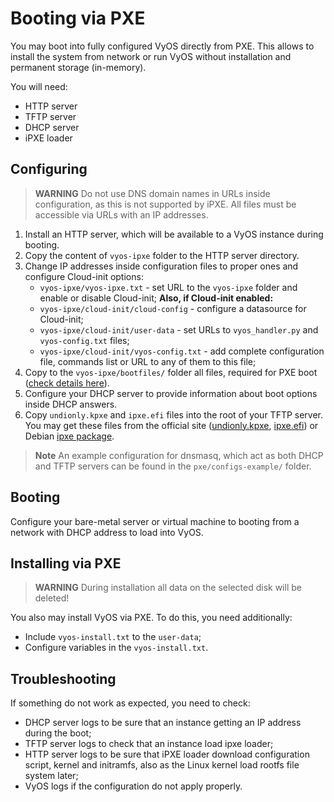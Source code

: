 # Booting via PXE

You may boot into fully configured VyOS directly from PXE. This allows to install the system from network or run VyOS without installation and permanent storage (in-memory).

You will need:
- HTTP server
- TFTP server
- DHCP server
- iPXE loader

## Configuring

> **WARNING**
> Do not use DNS domain names in URLs inside configuration, as this is not supported by iPXE. All files must be accessible via URLs with an IP addresses.

 1. Install an HTTP server, which will be available to a VyOS instance during booting.
 2. Copy the content of `vyos-ipxe` folder to the HTTP server directory.
 3. Change IP addresses inside configuration files to proper ones and configure Cloud-init options:
     - `vyos-ipxe/vyos-ipxe.txt` - set URL to the `vyos-ipxe` folder and enable or disable Cloud-init;
     **Also, if Cloud-init enabled:**
     - `vyos-ipxe/cloud-init/cloud-config` - configure a datasource for Cloud-init;
     - `vyos-ipxe/cloud-init/user-data` - set URLs to `vyos_handler.py` and `vyos-config.txt` files;
     - `vyos-ipxe/cloud-init/vyos-config.txt` - add complete configuration file, commands list or URL to any of them to this file;
 4. Copy to the `vyos-ipxe/bootfiles/` folder all files, required for PXE boot ([check details here](vyos-ipxe/bootfiles/README.md)).
 5. Configure your DHCP server to provide information about boot options inside DHCP answers.
 6. Copy `undionly.kpxe` and `ipxe.efi` files into the root of your TFTP server. You may get these files from the official site ([undionly.kpxe](http://boot.ipxe.org/undionly.kpxe), [ipxe.efi](http://boot.ipxe.org/ipxe.efi)) or Debian [ipxe package](https://packages.debian.org/buster/ipxe).
> **Note**
> An example configuration for dnsmasq, which act as both DHCP and TFTP servers can be found in the `pxe/configs-example/` folder.

## Booting

Configure your bare-metal server or virtual machine to booting from a network with DHCP address to load into VyOS.

## Installing via PXE

> **WARNING**
> During installation all data on the selected disk will be deleted!

You also may install VyOS via PXE. To do this, you need additionally:
- Include `vyos-install.txt` to the `user-data`;
- Configure variables in the `vyos-install.txt`.

## Troubleshooting

If something do not work as expected, you need to check:
- DHCP server logs to be sure that an instance getting an IP address during the boot;
- TFTP server logs to check that an instance load ipxe loader;
- HTTP server logs to be sure that iPXE loader download configuration script, kernel and initramfs, also as the Linux kernel load rootfs file system later;
- VyOS logs if the configuration do not apply properly.
